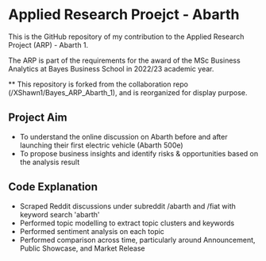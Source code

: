 # Applied Research Proejct - Abarth
This is the GitHub repository of my contribution to the Applied Research Project (ARP) - Abarth 1.

The ARP is part of the requirements for the award of the MSc Business Analytics at Bayes Business School in 2022/23 academic year.

** This repository is forked from the collaboration repo (/XShawn1/Bayes_ARP_Abarth_1), and is reorganized for display purpose. 

## Project Aim
- To understand the online discussion on Abarth before and after launching their first electric vehicle (Abarth 500e)
- To propose business insights and identify risks & opportunities based on the analysis result

## Code Explanation
- Scraped Reddit discussions under subreddit /abarth and /fiat with keyword search 'abarth'
- Performed topic modelling to extract topic clusters and keywords
- Performed sentiment analysis on each topic
- Performed comparison across time, particularly around Announcement, Public Showcase, and Market Release
